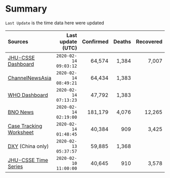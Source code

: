 # Summary

`Last Update` is the time data here were updated

|  Sources | Last update (UTC) | Confirmed | Deaths | Recovered |
|  :--- |  ---: |  ---: |  ---: |  ---: | 
| [JHU-CSSE Dashboard](https://gisanddata.maps.arcgis.com/apps/opsdashboard/index.html#/bda7594740fd40299423467b48e9ecf6)  | `2020-02-14 09:03:12` | 64,574 | 1,384 | 7,007 | 
| [ChannelNewsAsia](https://www.channelnewsasia.com/news/topics/wuhan-virus)  | `2020-02-14 08:49:21` | 64,434 | 1,383 |  | 
| [WHO Dashboard](https://who.maps.arcgis.com/apps/opsdashboard/index.html#/c88e37cfc43b4ed3baf977d77e4a0667)  | `2020-02-14 07:13:23` | 47,792 | 1,383 |  | 
| [BNO News](https://bnonews.com/index.php/2020/01/the-latest-coronavirus-cases/)  | `2020-02-14 02:19:00` | 181,179 | 4,076 | 12,265 | 
| [Case Tracking Worksheet](https://docs.google.com/spreadsheets/d/1qbE-UuJYw5V4FkyMZ-LplvUQZlut4oa5Zl3lrSmN_mk/htmlview)  | `2020-02-14 01:48:45` | 40,384 | 909 | 3,425 | 
| [DXY](https://3g.dxy.cn/newh5/view/pneumonia) (China only) | `2020-02-13 05:37:57` | 59,885 | 1,368 |  | 
| [JHU-CSSE Time Series](https://docs.google.com/spreadsheets/d/1UF2pSkFTURko2OvfHWWlFpDFAr1UxCBA4JLwlSP6KFo/htmlview?usp=sharing&sle=true#)  | `2020-02-10 11:00:00` | 40,645 | 910 | 3,578 | 
